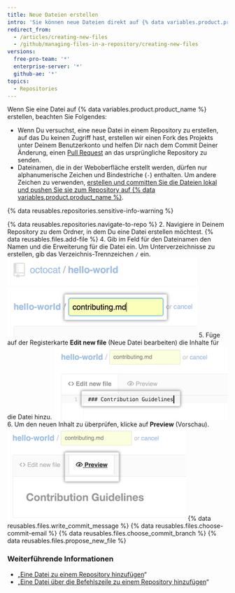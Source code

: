 ```yaml
---
title: Neue Dateien erstellen
intro: 'Sie können neue Dateien direkt auf {% data variables.product.product_name %} in jedem Repository erstellen, auf das Sie Schreibzugriff haben.'
redirect_from:
  - /articles/creating-new-files
  - /github/managing-files-in-a-repository/creating-new-files
versions:
  free-pro-team: '*'
  enterprise-server: '*'
  github-ae: '*'
topics:
  - Repositories
---
```

Wenn Sie eine Datei auf {% data variables.product.product_name %} erstellen, beachten Sie Folgendes:

- Wenn Du versuchst, eine neue Datei in einem Repository zu erstellen, auf das Du keinen Zugriff hast, erstellen wir einen Fork des Projekts unter Deinem Benutzerkonto und helfen Dir nach dem Commit Deiner Änderung, einen [Pull Request](/articles/about-pull-requests) an das ursprüngliche Repository zu senden.
- Dateinamen, die in der Weboberfläche erstellt werden, dürfen nur alphanumerische Zeichen und Bindestriche (`-`) enthalten. Um andere Zeichen zu verwenden, [erstellen und committen Sie die Dateien lokal und pushen Sie sie zum Repository auf {% data variables.product.product_name %}](/articles/adding-a-file-to-a-repository-using-the-command-line).

{% data reusables.repositories.sensitive-info-warning %}

{% data reusables.repositories.navigate-to-repo %}
2. Navigiere in Deinem Repository zu dem Ordner, in dem Du eine Datei erstellen möchtest.
{% data reusables.files.add-file %}
4. Gib im Feld für den Dateinamen den Namen und die Erweiterung für die Datei ein. Um Unterverzeichnisse zu erstellen, gib das Verzeichnis-Trennzeichen `/` ein. ![Neuer Dateiname](/assets/images/help/repository/new-file-name.png)
5. Füge auf der Registerkarte **Edit new file** (Neue Datei bearbeiten) die Inhalte für die Datei hinzu. ![Inhalt in neuer Datei](/assets/images/help/repository/new-file-content.png)
6. Um den neuen Inhalt zu überprüfen, klicke auf **Preview** (Vorschau). ![Schaltfläche „New file preview" (Vorschau der neuen Datei)](/assets/images/help/repository/new-file-preview.png)
{% data reusables.files.write_commit_message %}
{% data reusables.files.choose-commit-email %}
{% data reusables.files.choose_commit_branch %}
{% data reusables.files.propose_new_file %}

### Weiterführende Informationen

- „[Eine Datei zu einem Repository hinzufügen](/articles/adding-a-file-to-a-repository)“
- „[Eine Datei über die Befehlszeile zu einem Repository hinzufügen](/articles/adding-a-file-to-a-repository-using-the-command-line)“
